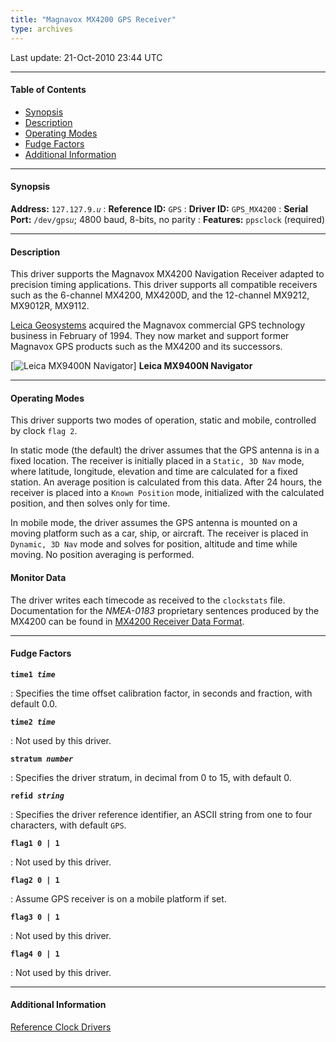 ```yaml
---
title: "Magnavox MX4200 GPS Receiver"
type: archives
---
```


Last update: 21-Oct-2010 23:44 UTC

* * *

#### Table of Contents

*   [Synopsis](/archives/drivers/driver9/#synopsis)
*   [Description](/archives/drivers/driver9/#description)
*   [Operating Modes](/archives/drivers/driver9/#operating-modes)
*   [Fudge Factors](/archives/drivers/driver9/#fudge-factors)
*   [Additional Information](/archives/drivers/driver9/#additional-information)

* * *

#### Synopsis

**Address:** <code>127.127.9._u_</code>
: **Reference ID:** `GPS`
: **Driver ID:** `GPS_MX4200`
: **Serial Port:** <code>/dev/gps*u*</code>; 4800 baud, 8-bits, no parity
: **Features:** `ppsclock` (required)

* * *

#### Description

This driver supports the Magnavox MX4200 Navigation Receiver adapted to precision timing applications. This driver supports all compatible receivers such as the 6-channel MX4200, MX4200D, and the 12-channel MX9212, MX9012R, MX9112.

[Leica Geosystems](http://www.leica.kiev.ua/) acquired the Magnavox commercial GPS technology business in February of 1994. They now market and support former Magnavox GPS products such as the MX4200 and its successors.

[![Leica MX9400N Navigator](/archives/pic/9400n.jpg)]
**Leica MX9400N Navigator**

* * *

#### Operating Modes

This driver supports two modes of operation, static and mobile, controlled by clock `flag 2`.

In static mode (the default) the driver assumes that the GPS antenna is in a fixed location. The receiver is initially placed in a `Static, 3D Nav` mode, where latitude, longitude, elevation and time are calculated for a fixed station. An average position is calculated from this data. After 24 hours, the receiver is placed into a `Known Position` mode, initialized with the calculated position, and then solves only for time.

In mobile mode, the driver assumes the GPS antenna is mounted on a moving platform such as a car, ship, or aircraft. The receiver is placed in `Dynamic, 3D Nav` mode and solves for position, altitude and time while moving. No position averaging is performed.

#### Monitor Data

The driver writes each timecode as received to the `clockstats` file. Documentation for the <cite>NMEA-0183</cite> proprietary sentences produced by the MX4200 can be found in [MX4200 Receiver Data Format](/archives/drivers/mx4200data/).

* * *

#### Fudge Factors

<code>**time1 _time_**</code>

: Specifies the time offset calibration factor, in seconds and fraction, with default 0.0.

<code>**time2 _time_**</code>

: Not used by this driver.

<code>**stratum _number_**</code>

: Specifies the driver stratum, in decimal from 0 to 15, with default 0.

<code>**refid _string_**</code>

: Specifies the driver reference identifier, an ASCII string from one to four characters, with default `GPS`.

<code>**flag1 0 | 1**</code>

: Not used by this driver.

<code>**flag2 0 | 1**</code>

: Assume GPS receiver is on a mobile platform if set.

<code>**flag3 0 | 1**</code>

: Not used by this driver.

<code>**flag4 0 | 1**</code>

: Not used by this driver.

* * *

#### Additional Information

[Reference Clock Drivers](/archives/4.2.8-series/refclock/)